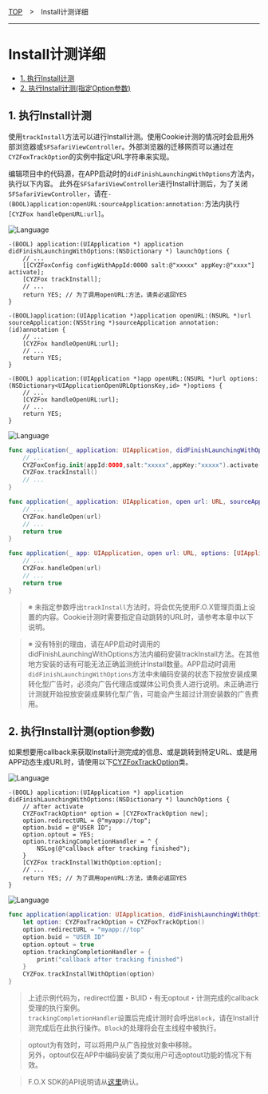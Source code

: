 [TOP](../../README.md)　>　Install计测详细

---

# Install计测详细

* [1. 执行Install计测](#track_install_basic)
* [2. 执行Install计测(指定Option参数)](#track_install_optional)

<div id="track_install_basic"></div>

## 1. 执行Install计测

使用`trackInstall`方法可以进行Install计测。使用Cookie计测的情况时会启用外部浏览器或`SFSafariViewController`。外部浏览器的迁移网页可以通过在`CYZFoxTrackOption`的实例中指定URL字符串来实现。


编辑项目中的代码源，在APP启动时的`didFinishLaunchingWithOptions`方法内，执行以下内容。
此外在`SFSafariViewController`进行Install计测后，为了关闭`SFSafariViewController`，请在`-(BOOL)application:openURL:sourceApplication:annotation:`方法内执行`[CYZFox handleOpenURL:url]`。

![Language](http://img.shields.io/badge/language-Objective–C-blue.svg?style=flat)
```objc
-(BOOL) application:(UIApplication *) application didFinishLaunchingWithOptions:(NSDictionary *) launchOptions {
    // ...
    [[CYZFoxConfig configWithAppId:0000 salt:@"xxxxx" appKey:@"xxxx"] activate];
    [CYZFox trackInstall];
    // ...
    return YES; // 为了调用openURL:方法，请务必返回YES
}

-(BOOL)application:(UIApplication *)application openURL:(NSURL *)url sourceApplication:(NSString *)sourceApplication annotation:(id)annotation {
    // ...
    [CYZFox handleOpenURL:url];
    // ...
    return YES;
}

-(BOOL) application:(UIApplication *)app openURL:(NSURL *)url options:(NSDictionary<UIApplicationOpenURLOptionsKey,id> *)options {
    // ...
    [CYZFox handleOpenURL:url];
    // ...
    return YES;
}

```

![Language](https://img.shields.io/badge/language-Swift-orange.svg?style=flat)
```Swift
func application(_ application: UIApplication, didFinishLaunchingWithOptions launchOptions: [UIApplicationLaunchOptionsKey: Any]?) -> Bool {
    // ...
    CYZFoxConfig.init(appId:0000,salt:"xxxxx",appKey:"xxxxx").activate()
    CYZFox.trackInstall()
    // ...
}

func application(_ application: UIApplication, open url: URL, sourceApplication: String?, annotation: Any) -> Bool {
    // ...
    CYZFox.handleOpen(url)
    // ...
    return true
}

func application(_ app: UIApplication, open url: URL, options: [UIApplicationOpenURLOptionsKey : Any] = [:]) -> Bool {
    // ...
    CYZFox.handleOpen(url)
    // ...
    return true
}

```

> ※ 未指定参数呼出`trackInstall`方法时，将会优先使用F.O.X管理页面上设置的内容。Cookie计测时需要指定自动跳转的URL时，请参考本章中以下说明。

> ※ 没有特别的理由，请在APP启动时调用的didFinishLaunchingWithOptions方法内编码安装trackInstall方法。在其他地方安装的话有可能无法正确监测统计Install数量。APP启动时调用`didFinishLaunchingWithOptions`方法中未编码安装的状态下投放安装成果转化型广告时，必须向广告代理店或媒体公司负责人进行说明。未正确进行计测就开始投放安装成果转化型广告，可能会产生超过计测安装数的广告费用。

<div id="track_install_optional"></div>

## 2. 执行Install计测(option参数)

如果想要用callback来获取Install计测完成的信息、或是跳转到特定URL、或是用APP动态生成URL时，请使用以下[CYZFoxTrackOption](../sdk_api/README.md#CYZFoxoption)类。<br>

![Language](http://img.shields.io/badge/language-Objective–C-blue.svg?style=flat)
```objc
-(BOOL) application:(UIApplication *) application didFinishLaunchingWithOptions:(NSDictionary *) launchOptions {
    // after activate
    CYZFoxTrackOption* option = [CYZFoxTrackOption new];
    option.redirectURL = @"myapp://top";
    option.buid = @"USER ID";
    option.optout = YES;
    option.trackingCompletionHandler = ^ {
        NSLog(@"callback after tracking finished");
    }
    [CYZFox trackInstallWithOption:option];
    // ...
	return YES; // 为了调用openURL:方法，请务必返回YES
}
```

![Language](https://img.shields.io/badge/language-Swift-orange.svg?style=flat)
```Swift
func application(application: UIApplication, didFinishLaunchingWithOptions launchOptions: [NSObject: AnyObject]?) -> Bool {
    let option: CYZFoxTrackOption = CYZFoxTrackOption()
    option.redirectURL = "myapp://top"
    option.buid = "USER ID"
    option.optout = true
    option.trackingCompletionHandler = {
        print("callback after tracking finished")
    }
    CYZFox.trackInstallWithOption(option)
}
```

> 上述示例代码为，redirect位置・BUID・有无optout・计测完成的callback受理的执行案例。<br>`trackingCompletionHandler`设置后完成计测时会呼出`Block`，请在Install计测完成后在此执行操作。`Block`的处理将会在主线程中被执行。

> optout为有效时，可以将用户从广告投放对象中移除。<br>
另外，optout仅在APP中编码安装了类似用户可选optout功能的情况下有效。

> F.O.X SDK的API说明请从[这里](../sdk_api/README.md)确认。
